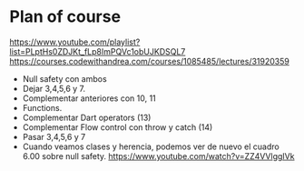 # Plan of course

<https://www.youtube.com/playlist?list=PLptHs0ZDJKt_fLp8ImPQVc1obUJKDSQL7>
<https://courses.codewithandrea.com/courses/1085485/lectures/31920359>

- Null safety con ambos
- Dejar 3,4,5,6 y 7.
- Complementar anteriores con 10, 11
- Functions.
- Complementar Dart operators (13)
- Complementar Flow control con throw y catch (14)
- Pasar 3,4,5,6 y 7
- Cuando veamos clases y herencia, podemos ver de nuevo el cuadro 6.00 sobre null safety. <https://www.youtube.com/watch?v=ZZ4VVlggIVk>
